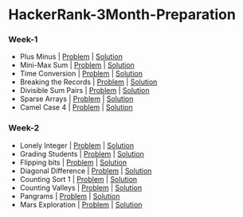 # HackerRank-3Month-Preparation

### Week-1
- Plus Minus | [Problem](https://www.hackerrank.com/challenges/three-month-preparation-kit-plus-minus/problem) | [Solution](https://github.com/Ram11Coder/HackerRank-3Month-Preparation/blob/main/src/io/week1/PlusMinus.java)
- Mini-Max Sum | [Problem](https://www.hackerrank.com/challenges/three-month-preparation-kit-mini-max-sum/problem) | [Solution](https://github.com/Ram11Coder/HackerRank-3Month-Preparation/blob/main/src/io/week1/MinMaxSum.java)
- Time Conversion | [Problem](https://www.hackerrank.com/challenges/three-month-preparation-kit-time-conversion/problem) | [Solution](https://github.com/Ram11Coder/HackerRank-3Month-Preparation/blob/main/src/io/week1/TimeConversion.java)
- Breaking the Records | [Problem](https://www.hackerrank.com/challenges/three-month-preparation-kit-breaking-best-and-worst-records/problem) | [Solution](https://github.com/Ram11Coder/HackerRank-3Month-Preparation/blob/main/src/io/week1/BreakingtheRecords.java)
- Divisible Sum Pairs | [Problem](https://www.hackerrank.com/challenges/three-month-preparation-kit-divisible-sum-pairs/problem) | [Solution](https://github.com/Ram11Coder/HackerRank-3Month-Preparation/blob/main/src/io/week1/DivisibleSumPairs.java)
- Sparse Arrays | [Problem](https://www.hackerrank.com/challenges/three-month-preparation-kit-camel-case/problem) | [Solution](https://github.com/Ram11Coder/HackerRank-3Month-Preparation/blob/main/src/io/week1/SparseArrays.java)
- Camel Case 4 | [Problem](https://www.hackerrank.com/challenges/three-month-preparation-kit-camel-case/problem) | [Solution](https://github.com/Ram11Coder/HackerRank-3Month-Preparation/blob/main/src/io/week1/CamelCase4.java)

### Week-2
- Lonely Integer | [Problem](https://www.hackerrank.com/challenges/three-month-preparation-kit-lonely-integer/problem) | [Solution](https://github.com/Ram11Coder/HackerRank-3Month-Preparation/blob/main/src/io/week2/LonelyInteger.java)
- Grading Students | [Problem](https://www.hackerrank.com/challenges/three-month-preparation-kit-grading/problem) | [Solution](https://github.com/Ram11Coder/HackerRank-3Month-Preparation/blob/main/src/io/week2/GradingStudents.java)
- Flipping bits | [Problem](https://www.hackerrank.com/challenges/three-month-preparation-kit-flipping-bits/problem) | [Solution](https://github.com/Ram11Coder/HackerRank-3Month-Preparation/blob/main/src/io/week2/Flippingbits.java)
- Diagonal Difference | [Problem](https://www.hackerrank.com/challenges/three-month-preparation-kit-diagonal-difference/problem) | [Solution](https://github.com/Ram11Coder/HackerRank-3Month-Preparation/blob/main/src/io/week2/DiagonalDifference.java)
- Counting Sort 1 | [Problem](https://www.hackerrank.com/challenges/three-month-preparation-kit-countingsort1/problem) | [Solution](https://github.com/Ram11Coder/HackerRank-3Month-Preparation/blob/main/src/io/week2/CountingSort1.java)
- Counting Valleys | [Problem](https://www.hackerrank.com/challenges/three-month-preparation-kit-counting-valleys/problem) | [Solution](https://github.com/Ram11Coder/HackerRank-3Month-Preparation/blob/main/src/io/week2/CountingValleys.java)
- Pangrams | [Problem](https://www.hackerrank.com/challenges/three-month-preparation-kit-pangrams/problem) | [Solution](https://github.com/Ram11Coder/HackerRank-3Month-Preparation/blob/main/src/io/week2/Pangrams.java)
- Mars Exploration | [Problem](https://www.hackerrank.com/challenges/three-month-preparation-kit-mars-exploration/problem) | [Solution](https://github.com/Ram11Coder/HackerRank-3Month-Preparation/blob/main/src/io/week2/MarsExploration.java)

